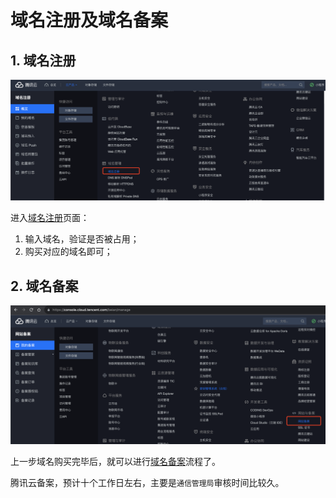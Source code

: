 # 域名注册及域名备案

## 1. 域名注册

![001_域名注册入口.png](./images/001_域名注册入口.png)

进入[域名注册](https://console.cloud.tencent.com/domain)页面：

1. 输入域名，验证是否被占用；
2. 购买对应的域名即可；

## 2. 域名备案

![002_域名备案入口.png](./images/002_域名备案入口.png)

上一步域名购买完毕后，就可以进行[域名备案](https://console.cloud.tencent.com/beian/manage)流程了。

腾讯云备案，预计十个工作日左右，主要是`通信管理局`审核时间比较久。
